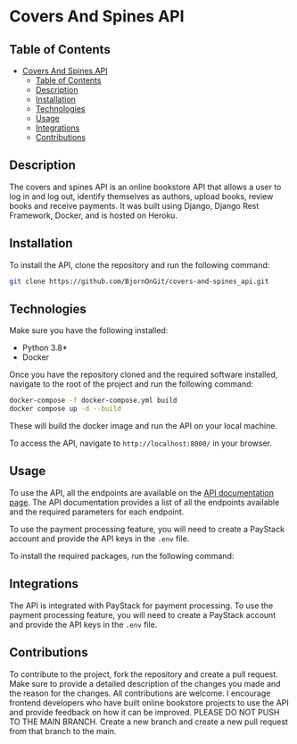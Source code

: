 # Covers And Spines API

## Table of Contents

- [Covers And Spines API](#covers-and-spines-api)
  - [Table of Contents](#table-of-contents)
  - [Description](#description)
  - [Installation](#installation)
  - [Technologies](#technologies)
  - [Usage](#usage)
  - [Integrations](#integrations)
  - [Contributions](#contributions)

## Description

The covers and spines API is an online bookstore API that allows a user to log in and log out, identify themselves as authors, upload books, review books and receive payments.
It was built using Django, Django Rest Framework, Docker, and is hosted on Heroku.

## Installation

To install the API, clone the repository and run the following command:

```bash
git clone https://github.com/BjornOnGit/covers-and-spines_api.git
```

## Technologies

Make sure you have the following installed:

- Python 3.8*
- Docker

Once you have the repository cloned and the required software installed, navigate to the root of the project and run the following command:

```bash
docker-compose -f docker-compose.yml build
docker compose up -d --build
```

These will build the docker image and run the API on your local machine.

To access the API, navigate to `http://localhost:8000/` in your browser.

## Usage

To use the API, all the endpoints are available on the [API documentation page](https://documenter.getpostman.com/view/27448500/2sA3BgAais). The API documentation provides a list of all the endpoints available and the required parameters for each endpoint.

To use the payment processing feature, you will need to create a PayStack account and provide the API keys in the `.env` file.

To install the required packages, run the following command:

## Integrations

The API is integrated with PayStack for payment processing. To use the payment processing feature, you will need to create a PayStack account and provide the API keys in the `.env` file.

## Contributions

To contribute to the project, fork the repository and create a pull request. Make sure to provide a detailed description of the changes you made and the reason for the changes. All contributions are welcome. I encourage frontend developers who have built online bookstore projects to use the API and provide feedback on how it can be improved.
PLEASE DO NOT PUSH TO THE MAIN BRANCH. Create a new branch and create a new pull request from that branch to the main.
